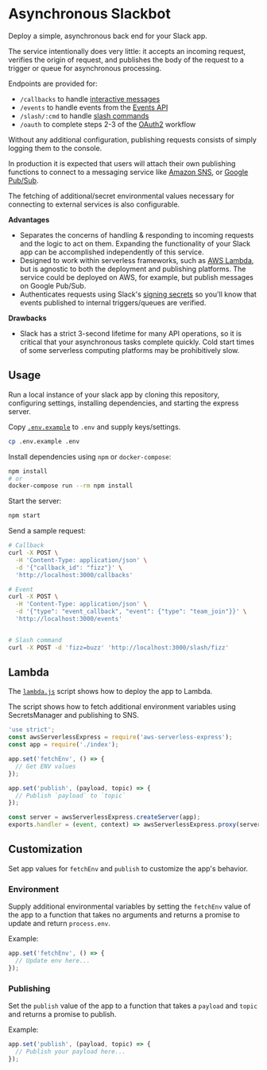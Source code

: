 # Asynchronous Slackbot

Deploy a simple, asynchronous back end for your Slack app.

The service intentionally does very little: it accepts an incoming request, verifies the origin of request, and publishes the body of the request to a trigger or queue for asynchronous processing.

Endpoints are provided for:

- `/callbacks` to handle [interactive messages](https://api.slack.com/interactive-messages)
- `/events` to handle events from the [Events API](https://api.slack.com/events-api)
- `/slash/:cmd` to handle [slash commands](https://api.slack.com/slash-commands)
- `/oauth` to complete steps 2-3 of the [OAuth2](https://api.slack.com/docs/oauth) workflow

Without any additional configuration, publishing requests consists of simply logging them to the console.

In production it is expected that users will attach their own publishing functions to connect to a messaging service like [Amazon SNS](https://aws.amazon.com/sns/), or [Google Pub/Sub](https://cloud.google.com/pubsub/docs/).

The fetching of additional/secret environmental values necessary for connecting to external services is also configurable.

**Advantages**

- Separates the concerns of handling & responding to incoming requests and the logic to act on them. Expanding the functionality of your Slack app can be accomplished independently of this service.
- Designed to work within serverless frameworks, such as [AWS Lambda](https://aws.amazon.com/lambda/), but is agnostic to both the deployment and publishing platforms. The service could be deployed on AWS, for example, but publish messages on Google Pub/Sub.
- Authenticates requests using Slack's [signing secrets](https://api.slack.com/docs/verifying-requests-from-slack) so you'll know that events published to internal triggers/queues are verified.

**Drawbacks**

- Slack has a strict 3-second lifetime for many API operations, so it is critical that your asynchronous tasks complete quickly. Cold start times of some serverless computing platforms may be prohibitively slow.

## Usage

Run a local instance of your slack app by cloning this repository, configuring settings, installing dependencies, and starting the express server.

Copy [`.env.example`](./.env.example) to `.env` and supply keys/settings.

```bash
cp .env.example .env
```

Install dependencies using `npm` or `docker-compose`:

```bash
npm install
# or
docker-compose run --rm npm install
```

Start the server:

```bash
npm start
```

Send a sample request:

```bash
# Callback
curl -X POST \
  -H 'Content-Type: application/json' \
  -d '{"callback_id": "fizz"}' \
  'http://localhost:3000/callbacks'

# Event
curl -X POST \
  -H 'Content-Type: application/json' \
  -d '{"type": "event_callback", "event": {"type": "team_join"}}' \
  'http://localhost:3000/events'


# Slash command
curl -X POST -d 'fizz=buzz' 'http://localhost:3000/slash/fizz'
```

## Lambda

The [`lambda.js`](./lambda.js) script shows how to deploy the app to Lambda.

The script shows how to fetch additional environment variables using SecretsManager and publishing to SNS.

```javascript
'use strict';
const awsServerlessExpress = require('aws-serverless-express');
const app = require('./index');

app.set('fetchEnv', () => {
  // Get ENV values
});

app.set('publish', (payload, topic) => {
  // Publish `payload` to `topic`
});

const server = awsServerlessExpress.createServer(app);
exports.handler = (event, context) => awsServerlessExpress.proxy(server, event, context);
```

## Customization

Set app values for `fetchEnv` and `publish` to customize the app's behavior.

### Environment

Supply additional environmental variables by setting the `fetchEnv` value of the app to a function that takes no arguments and returns a promise to update and return `process.env`.

Example:

```javascript
app.set('fetchEnv', () => {
  // Update env here...
});
```

### Publishing

Set the `publish` value of the app to a function that takes a `payload` and `topic` and returns a promise to publish.

Example:

```javascript
app.set('publish', (payload, topic) => {
  // Publish your payload here...
});
```
